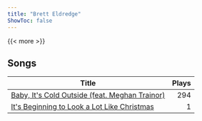 ```yaml
---
title: "Brett Eldredge"
ShowToc: false
---
```


{{< more >}}

## Songs
Title | Plays 
----- | -----: 
[Baby, It's Cold Outside (feat. Meghan Trainor)](/songs/baby-its-cold-outside-feat-meghan-trainor) | 294
[It's Beginning to Look a Lot Like Christmas](/songs/its-beginning-to-look-a-lot-like-christmas) | 1

